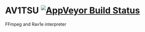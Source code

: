 # AV1TSU [![AppVeyor Build Status](https://ci.appveyor.com/api/projects/status/github/Monteco/AV1TSU?branch=master&svg=true)](https://ci.appveyor.com/project/Monteco/AV1TSU/history)
FFmpeg and Rav1e interpreter
